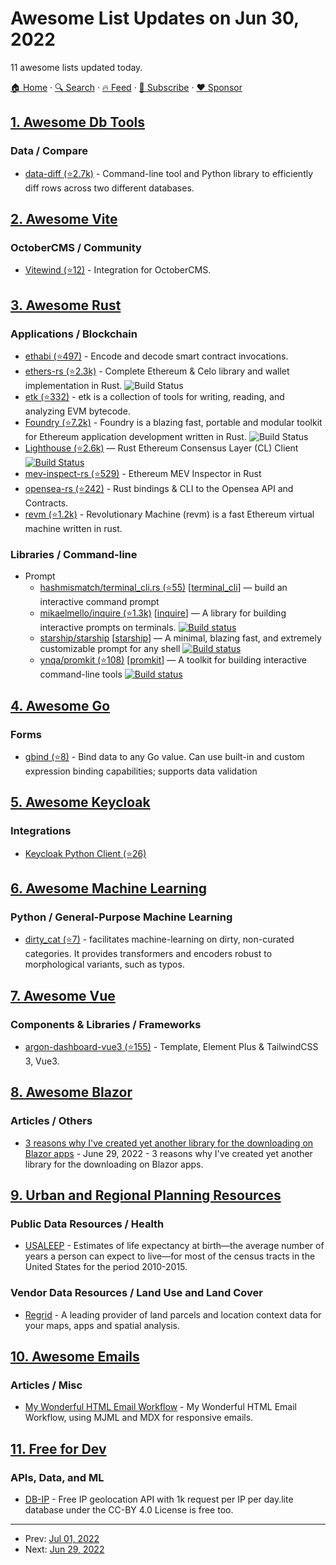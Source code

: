 # Awesome List Updates on Jun 30, 2022

11 awesome lists updated today.

[🏠 Home](/README.md) · [🔍 Search](https://www.trackawesomelist.com/search/) · [🔥 Feed](https://www.trackawesomelist.com/rss.xml) · [📮 Subscribe](https://trackawesomelist.us17.list-manage.com/subscribe?u=d2f0117aa829c83a63ec63c2f&id=36a103854c) · [❤️  Sponsor](https://github.com/sponsors/theowenyoung)



## [1. Awesome Db Tools](/content/mgramin/awesome-db-tools/README.md)

### Data / Compare

*   [data-diff (⭐2.7k)](https://github.com/datafold/data-diff) - Command-line tool and Python library to efficiently diff rows across two different databases.

## [2. Awesome Vite](/content/vitejs/awesome-vite/README.md)

### OctoberCMS / Community

*   [Vitewind (⭐12)](https://github.com/chkilel/vitewind-theme) - Integration for OctoberCMS.

## [3. Awesome Rust](/content/rust-unofficial/awesome-rust/README.md)

### Applications / Blockchain

*   [ethabi (⭐497)](https://github.com/rust-ethereum/ethabi) - Encode and decode smart contract invocations.
*   [ethers-rs (⭐2.3k)](https://github.com/gakonst/ethers-rs) - Complete Ethereum & Celo library and wallet implementation in Rust. ![Build Status](https://github.com/gakonst/ethers-rs/workflows/Tests/badge.svg)
*   [etk (⭐332)](https://github.com/quilt/etk) - etk is a collection of tools for writing, reading, and analyzing EVM bytecode.
*   [Foundry (⭐7.2k)](https://github.com/foundry-rs/foundry) - Foundry is a blazing fast, portable and modular toolkit for Ethereum application development written in Rust. ![Build Status](https://img.shields.io/github/workflow/status/foundry-rs/foundry/test?style=flat-square)
*   [Lighthouse (⭐2.6k)](https://github.com/sigp/lighthouse) — Rust Ethereum Consensus Layer (CL) Client [![Build Status](https://github.com/sigp/lighthouse/workflows/test-suite/badge.svg?branch=master)](https://github.com/sigp/lighthouse/actions)
*   [mev-inspect-rs (⭐529)](https://github.com/flashbots/mev-inspect-rs) - Ethereum MEV Inspector in Rust
*   [opensea-rs (⭐242)](https://github.com/gakonst/opensea-rs) - Rust bindings & CLI to the Opensea API and Contracts.
*   [revm (⭐1.2k)](https://github.com/bluealloy/revm) - Revolutionary Machine (revm) is a fast Ethereum virtual machine written in rust.

### Libraries / Command-line

*   Prompt
    *   [hashmismatch/terminal\_cli.rs (⭐55)](https://github.com/hashmismatch/terminal_cli.rs) \[[terminal\_cli](https://crates.io/crates/terminal_cli)]  — build an interactive command prompt
    *   [mikaelmello/inquire (⭐1.3k)](https://github.com/mikaelmello/inquire) \[[inquire](https://crates.io/crates/inquire)] — A library for building interactive prompts on terminals. [![Build status](https://github.com/mikaelmello/inquire/actions/workflows/build.yml/badge.svg?branch=main)](https://github.com/mikaelmello/inquire/actions)
    *   [starship/starship](https://starship.rs/) \[[starship](https://crates.io/crates/starship)]  — A minimal, blazing fast, and extremely customizable prompt for any shell [![Build status](https://github.com/starship/starship/workflows/Main%20workflow/badge.svg?branch=master)](https://github.com/starship/starship/actions)
    *   [ynqa/promkit (⭐108)](https://github.com/ynqa/promkit) \[[promkit](https://crates.io/crates/promkit)]  — A toolkit for building interactive command-line tools [![Build status](https://github.com/ynqa/promkit/workflows/promkit/badge.svg?branch=master)](https://github.com/ynqa/promkit/actions)

## [4. Awesome Go](/content/avelino/awesome-go/README.md)

### Forms

*   [gbind (⭐8)](https://github.com/bdjimmy/gbind) - Bind data to any Go value. Can use built-in and custom expression binding capabilities; supports data validation

## [5. Awesome Keycloak](/content/thomasdarimont/awesome-keycloak/README.md)

### Integrations

*   [Keycloak Python Client (⭐26)](https://github.com/keycloak-client/keycloak-client)

## [6. Awesome Machine Learning](/content/josephmisiti/awesome-machine-learning/README.md)

### Python / General-Purpose Machine Learning

*   [dirty\_cat (⭐7)](https://github.com/dirty-cat/dirty_cat) - facilitates machine-learning on dirty, non-curated categories. It provides transformers and encoders robust to morphological variants, such as typos.

## [7. Awesome Vue](/content/vuejs/awesome-vue/README.md)

### Components & Libraries / Frameworks

*   [argon-dashboard-vue3 (⭐155)](https://github.com/ltv/argon-dashboard-vue3) - Template, Element Plus & TailwindCSS 3, Vue3.

## [8. Awesome Blazor](/content/AdrienTorris/awesome-blazor/README.md)

### Articles / Others

*   [3 reasons why I've created yet another library for the downloading on Blazor apps](https://dev.to/j_sakamoto/3-reasons-why-ive-created-yet-another-library-for-the-downloading-on-blazor-apps-2cpk) - June 29, 2022 - 3 reasons why I've created yet another library for the downloading on Blazor apps.

## [9. Urban and Regional Planning Resources](/content/APA-Technology-Division/urban-and-regional-planning-resources/README.md)

### Public Data Resources / Health

*   [USALEEP](https://www.cdc.gov/nchs/nvss/usaleep/usaleep.html) - Estimates of life expectancy at birth—the average number of years a person can expect to live—for most of the census tracts in the United States for the period 2010-2015.

### Vendor Data Resources / Land Use and Land Cover

*   [Regrid](https://regrid.com/) - A leading provider of land parcels and location context data for your maps, apps and spatial analysis.

## [10. Awesome Emails](/content/jonathandion/awesome-emails/README.md)

### Articles / Misc

*   [My Wonderful HTML Email Workflow](https://www.joshwcomeau.com/react/wonderful-emails-with-mjml-and-mdx/) - My Wonderful HTML Email Workflow, using MJML and MDX for responsive emails.

## [11. Free for Dev](/content/ripienaar/free-for-dev/README.md)

### APIs, Data, and ML

*   [DB-IP](https://db-ip.com/api/free) - Free IP geolocation API with 1k request per IP per day.lite database under the CC-BY 4.0 License is free too.

---

- Prev: [Jul 01, 2022](/content/2022/07/01/README.md)
- Next: [Jun 29, 2022](/content/2022/06/29/README.md)